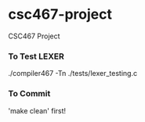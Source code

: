 # csc467-project
CSC467 Project

### To Test LEXER
./compiler467 -Tn ./tests/lexer_testing.c

### To Commit
'make clean' first!

